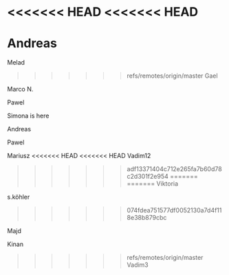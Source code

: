 <<<<<<< HEAD
<<<<<<< HEAD
=======
Andreas
=======

Melad

>>>>>>> refs/remotes/origin/master
Gael 

Marco N.


Pawel

Simona is here

Andreas


Pawel

Mariusz
<<<<<<< HEAD
<<<<<<< HEAD
Vadim12
>>>>>>> adf13371404c712e265fa7b60d78c2d301f2e954
=======
=======
Viktoria

s.köhler
>>>>>>> 074fdea751577df0052130a7d4f118e38b879cbc

Majd

Kinan
>>>>>>> refs/remotes/origin/master
Vadim3
